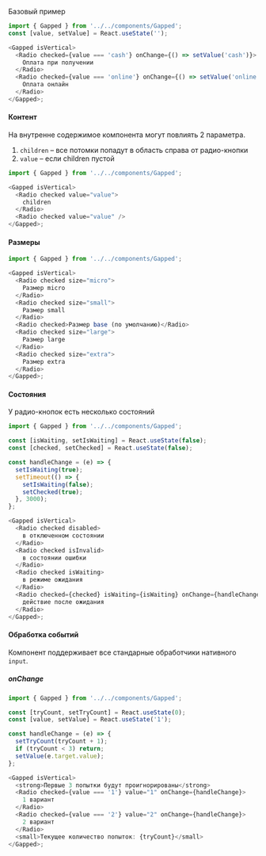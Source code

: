 Базовый пример

```js
import { Gapped } from '../../components/Gapped';
const [value, setValue] = React.useState('');

<Gapped isVertical>
  <Radio checked={value === 'cash'} onChange={() => setValue('cash')}>
    Оплата при получении
  </Radio>
  <Radio checked={value === 'online'} onChange={() => setValue('online')}>
    Оплата онлайн
  </Radio>
</Gapped>;
```

#### Контент

На внутренне содержимое компонента могут повлиять 2 параметра.

1. `children` – все потомки попадут в область справа от радио-кнопки
2. `value` – если children пустой

```js
import { Gapped } from '../../components/Gapped';

<Gapped isVertical>
  <Radio checked value="value">
    children
  </Radio>
  <Radio checked value="value" />
</Gapped>;
```

#### Размеры

```js
import { Gapped } from '../../components/Gapped';

<Gapped isVertical>
  <Radio checked size="micro">
    Размер micro
  </Radio>
  <Radio checked size="small">
    Размер small
  </Radio>
  <Radio checked>Размер base (по умолчанию)</Radio>
  <Radio checked size="large">
    Размер large
  </Radio>
  <Radio checked size="extra">
    Размер extra
  </Radio>
</Gapped>;
```

#### Состояния

У радио-кнопок есть несколько состояний

```js
import { Gapped } from '../../components/Gapped';

const [isWaiting, setIsWaiting] = React.useState(false);
const [checked, setChecked] = React.useState(false);

const handleChange = (e) => {
  setIsWaiting(true);
  setTimeout(() => {
    setIsWaiting(false);
    setChecked(true);
  }, 3000);
};

<Gapped isVertical>
  <Radio checked disabled>
    в отключенном состоянии
  </Radio>
  <Radio checked isInvalid>
    в состоянии ошибки
  </Radio>
  <Radio checked isWaiting>
    в режиме ожидания
  </Radio>
  <Radio checked={checked} isWaiting={isWaiting} onChange={handleChange}>
    действие после ожидания
  </Radio>
</Gapped>;
```

#### Обработка событий

Компонент поддерживает все стандарные обработчики нативного `input`.

##### onChange

```js
import { Gapped } from '../../components/Gapped';

const [tryCount, setTryCount] = React.useState(0);
const [value, setValue] = React.useState('1');

const handleChange = (e) => {
  setTryCount(tryCount + 1);
  if (tryCount < 3) return;
  setValue(e.target.value);
};

<Gapped isVertical>
  <strong>Первые 3 попытки будут проигнорированы</strong>
  <Radio checked={value === '1'} value="1" onChange={handleChange}>
    1 вариант
  </Radio>
  <Radio checked={value === '2'} value="2" onChange={handleChange}>
    2 вариант
  </Radio>
  <small>Текущее количество попыток: {tryCount}</small>
</Gapped>;
```
